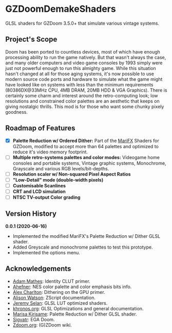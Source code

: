 # GZDoomDemakeShaders
GLSL shaders for GZDoom 3.5.0+ that simulate various vintage systems.

## Project's Scope
Doom has been ported to countless devices, most of which have enough processing ability to run the game natively. But that wasn't always the case, and many older computers and video game consoles by 1993 simply were just not powerful enough to run this almighty game. While this situation hasn't changed at all for those aging systems, it's now possible to use modern source code ports and hardware to simulate what the game might have looked like on systems with less than the minimum requirements (80386DX@33MHz CPU, 4MB DRAM, 20MB HDD & VGA Graphics). There is certainly some charm and interest around the retro-computing look; low resolutions and constrained color palettes are an aesthetic that keeps on giving nostalgic thrills. This mod is for those who want some chunky pixely goodness.

## Roadmap of Features
- [x] **Palette Reduction w/ Ordered Dither:** Part of the [MariFX](https://github.com/OrdinaryMagician/marifx_m) Shaders for GZDoom, modified to accept more than 64 palettes and optimized to reduce it's video memory footprint.
- [ ] **Multiple retro-systems palettes and color modes:** Videogame home consoles and portable systems, Vintage graphic systems, Monochrome, Grayscale and various RGB levels/bit-depths.
- [ ] **Resolution scaler w/ Non-squared Pixel Aspect Ratios**
- [ ] **"Low-Detail" mode (double-width pixels)**
- [ ] **Customisable Scanlines**
- [ ] **CRT and LCD simulation**
- [ ] **NTSC TV-output Color grading**

## Version History
**0.0.1 (2020-06-16)**
* Implemented the modified MariFX's Palette Reduction w/ Dither GLSL shader.
* Added Greyscale and monochrome palettes to test this prototype.
* Implemented the options menu.

## Acknowledgements
* [Adam Mathes](https://trenchant.org/daily/2013/8/19/): Identity CLUT primer.
* [Ahefner](https://ahefner.livejournal.com/11670.html): NES color palette and color emphasis bits info.
* [Alex Charlton](http://alex-charlton.com/posts/Dithering_on_the_GPU/): Dithering on the GPU primer.
* [Alison Watson](https://github.com/marrub--/zdoom-doc): ZScript documentation.
* [Jeremy Selan](https://developer.nvidia.com/gpugems/gpugems2/part-iii-high-quality-rendering/chapter-24-using-lookup-tables-accelerate-color): GLSL LUT optimized shaders.
* [khronos.org](https://www.khronos.org/opengl/wiki/GLSL_Optimizations#Get_MAD): GLSL Optimizations and general documentation.
* [Marisa Kirisame](https://github.com/OrdinaryMagician/marifx_m): Palette Reduction w/ Dither GLSL shader.
* [Sigvatr](https://www.doomworld.com/forum/topic/55710-ega-doom-version-20/): EGA Doom.
* [Zdoom.org](https://zdoom.org/wiki/Main_Page): (G)ZDoom wiki.
